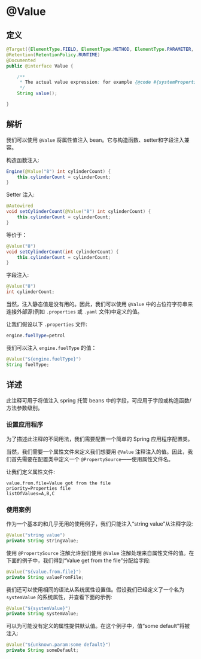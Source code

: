# @Value

## 定义

```java
@Target({ElementType.FIELD, ElementType.METHOD, ElementType.PARAMETER, ElementType.ANNOTATION_TYPE})
@Retention(RetentionPolicy.RUNTIME)
@Documented
public @interface Value {

    /**
     * The actual value expression: for example {@code #{systemProperties.myProp}}.
     */
    String value();

}
```

## 解析

我们可以使用 `@Value` 将属性值注入 bean。它与构造函数、setter和字段注入兼容。

构造函数注入:

```java
Engine(@Value("8") int cylinderCount) {
    this.cylinderCount = cylinderCount;
}
```

Setter 注入:

```java
@Autowired
void setCylinderCount(@Value("8") int cylinderCount) {
    this.cylinderCount = cylinderCount;
}
```

等价于：

```java
@Value("8")
void setCylinderCount(int cylinderCount) {
    this.cylinderCount = cylinderCount;
}
```

字段注入:

```java
@Value("8")
int cylinderCount;
```

当然，注入静态值是没有用的。因此，我们可以使用 `@Value` 中的占位符字符串来连接外部源\(例如 `.properties` 或 `.yaml` 文件\)中定义的值。

让我们假设以下 `.properties` 文件:

```java
engine.fuelType=petrol
```

我们可以注入 `engine.fuelType`  的值：

```java
@Value("${engine.fuelType}")
String fuelType;
```

## 详述

此注释可用于将值注入 spring 托管 beans 中的字段，可应用于字段或构造函数/方法参数级别。

### 设置应用程序

为了描述此注释的不同用法，我们需要配置一个简单的 Spring 应用程序配置类。

当然，我们需要一个属性文件来定义我们想要用 `@Value` 注释注入的值。因此，我们首先需要在配置类中定义一个 `@PropertySource`——使用属性文件名。

让我们定义属性文件:

```
value.from.file=Value got from the file
priority=Properties file
listOfValues=A,B,C
```

### 使用案例

作为一个基本的和几乎无用的使用例子，我们只能注入“string value”从注释字段:

```java
@Value("string value")
private String stringValue;
```

使用 `@PropertySource` 注解允许我们使用 `@Value` 注解处理来自属性文件的值。在下面的例子中，我们得到“Value get from the file”分配给字段:

```java
@Value("${value.from.file}")
private String valueFromFile;
```

我们还可以使用相同的语法从系统属性设置值。假设我们已经定义了一个名为 `systemValue` 的系统属性，并查看下面的示例:

```java
@Value("${systemValue}")
private String systemValue;
```

可以为可能没有定义的属性提供默认值。在这个例子中，值“some default”将被注入:

```java
@Value("${unknown.param:some default}")
private String someDefault;
```



